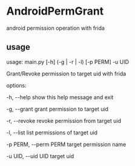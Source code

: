 # AndroidPermGrant

android permission operation with frida

## usage

usage: main.py [-h] (-g | -r | -l) [-p PERM] -u UID

Grant/Revoke permission to target uid with frida

options:

  -h, --help            show this help message and exit

  -g, --grant           grant permission to target uid

  -r, --revoke          revoke permission from target uid

  -l, --list            list permissions of target uid

  -p PERM, --perm PERM  target permission name

  -u UID, --uid UID     target uid